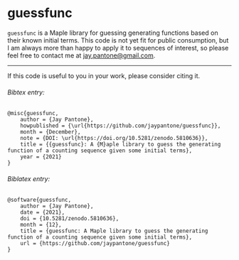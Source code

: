 # guessfunc

`guessfunc` is a Maple library for guessing generating functions based on their known initial terms. This code is not yet fit for public consumption, but I am always more than happy to apply it to sequences of interest, so please feel free to contact me at <jay.pantone@gmail.com>.

---

If this code is useful to you in your work, please consider citing it.

###### Bibtex entry:
```
@misc{guessfunc,
	author = {Jay Pantone},
	howpublished = {\url{https://github.com/jaypantone/guessfunc}},
	month = {December},
	note = {DOI: \url{https://doi.org/10.5281/zenodo.5810636}},
	title = {{guessfunc}: A {M}aple library to guess the generating function of a counting sequence given some initial terms},
	year = {2021}
}
```

###### Biblatex entry:
```
@software{guessfunc,
	author = {Jay Pantone},
	date = {2021},
	doi = {10.5281/zenodo.5810636},
	month = {12},
	title = {guessfunc: A Maple library to guess the generating function of a counting sequence given some initial terms},
	url = {https://github.com/jaypantone/guessfunc}
}
```